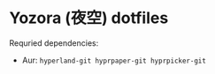 # Yozora (夜空) dotfiles



Requried dependencies: 
- Aur: `hyperland-git hyprpaper-git hyprpicker-git`
